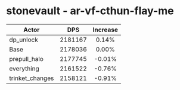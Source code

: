 # stonevault - ar-vf-cthun-flay-me
| Actor | DPS | Increase |
|---|:---:|:---:|
|dp_unlock|2181167|0.14%|
|Base|2178036|0.00%|
|prepull_halo|2177745|-0.01%|
|everything|2161522|-0.76%|
|trinket_changes|2158121|-0.91%|
